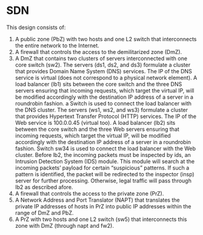 # SDN

This design consists of:
1. A public zone (PbZ) with two hosts and one L2 switch  that interconnects the entire
network to the Internet.
2. A firewall that controls the access to the demilitarized zone (DmZ).
3. A DmZ that contains two clusters of servers interconnected with one core switch (sw2).
The servers (ds1, ds2, and ds3) formulate a cluster that provides Domain
Name System (DNS) services. The IP of the DNS service is virtual
(does not correspond to a physical network element). A load balancer (lb1) sits between
the core switch  and the three DNS servers ensuring that incoming requests, which
target the virtual IP, will be modified accordingly with the destination IP address of a
server in a round­robin fashion. a Switch is used to connect the load balancer with the
DNS cluster.
The servers (ws1, ws2, and ws3) formulate a cluster that provides
Hypertext Transfer Protocol (HTTP) services. The IP of the Web service is 100.0.0.45
(virtual too). A load balancer (lb2) sits between the core switch  and the three Web
servers ensuring that incoming requests, which target the virtual IP, will be modified
accordingly with the destination IP address of a server in a round­robin fashion. Switch
sw34 is used to connect the load balancer with the Web cluster. Before lb2, the incoming
packets must be inspected by ids, an Intrusion Detection System (IDS) module. This
module will search at the incoming packets’ payload for certain “suspicious” patterns. If
such a pattern is identified, the packet will be redirected to the inspector (insp) server for
further processing. Otherwise, legal traffic will pass through lb2 as described afore.
4. A firewall  that controls the access to the private zone (PrZ).
5. A Network Address and Port Translator (NAPT) that translates the private IP addresses
of hosts in PrZ into public IP addresses within the range of DmZ and PbZ.
6. A PrZ with two hosts and one L2 switch (sw5) that interconnects this zone with DmZ
(through napt and fw2).
